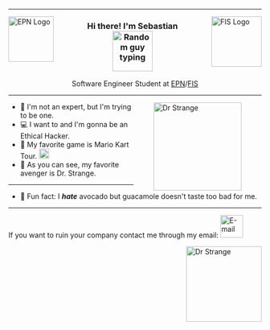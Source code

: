<hr>

<img align="left" width="90px" alt="EPN Logo" src="https://upload.wikimedia.org/wikipedia/commons/8/8c/Escudo_de_la_Escuela_Polit%C3%A9cnica_Nacional.png"/>

<img align="right" width="100px" alt="FIS Logo" src="https://fis.epn.edu.ec/images/logo-FIS-sin-fondo.png"/>

<h3 align= "center">
  Hi there! I'm Sebastian
  <br>
  <img height="80px" alt="Random guy typing" src="https://media.baamboozle.com/uploads/images/524352/1654869338_333541_gif-url.gif" >
</h3>

<p align="center">
    Software Engineer Student at <a href = "https://www.epn.edu.ec/">EPN</a>/<a href = "https://fis.epn.edu.ec/index.php/es/">FIS</a>
</p>

<hr>

<img align="right" height="175px" style="margin-right:40px; margin-left:40px" alt="Dr Strange" src="https://lh3.googleusercontent.com/hDWuR5LksjYRcNQOnZR7lp4gubL-Qh6460BiVsU_5nJVguDeT_2vHSYOqvpbrgyMwUdLso4bi3KRPxYDI03E2uLnbm2DVdAvtkSkQtc=w600"/>

-   👤 I'm not an expert, but I'm trying to be one.
-   💻 I want to and I'm gonna be an Ethical Hacker.
-   👾 My favorite game is Mario Kart Tour.  <img width="20px" src="https://66.media.tumblr.com/361bf10ee73d0fdffc57fd18312cfe03/tumblr_mfbf942qym1rfjowdo1_500.gif" alt="yochi"/>
-   🏯 As you can see, my favorite avenger is Dr. Strange.

<hr>

-   🎃 Fun fact: I ***hate*** avocado but guacamole doesn't taste too bad for me.

<hr>

If you want to ruin your company contact me through my email: <a href="alejandro.jimenez@epn.edu.ec"><img width="45px" src="https://logos-world.net/wp-content/uploads/2021/02/Outlook-Symbol.png" alt="E-mail"/></a>

<img align="right" height="150px" alt="Dr Strange" src="https://www.nicepng.com/png/full/139-1390846_vectores-lineas-png-vectores-de-lineas-decorativas-png.png"/>
